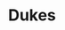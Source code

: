 ---
ee_id: '4403'
site: '1'
type: '2'
long_id: 2018-015 Dukes
url: 2018-015-dukes
title: Dukes
year: '2018'
medium: Inkjet on canvas (x3)
commission:
dims: 108 x 36 in
pitch:
ps:
live_url:
related:
youtube:
imgs: dukes-2018-015-database-dt--iT96.jpg
subheading:
display_year: '2018'
download:
add_credit:
add_credits:
related_code:
layout: things-i-made
---